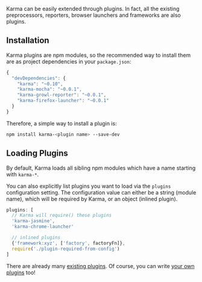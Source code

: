 Karma can be easily extended through plugins.
In fact, all the existing preprocessors, reporters, browser launchers and frameworks are also plugins.

## Installation

Karma plugins are npm modules, so the recommended way to install them are as project dependencies in your `package.json`:

```javascript
{
  "devDependencies": {
    "karma": "~0.10",
    "karma-mocha": "~0.0.1",
    "karma-growl-reporter": "~0.0.1",
    "karma-firefox-launcher": "~0.0.1"
  }
}
```

Therefore, a simple way to install a plugin is:

```bash
npm install karma-<plugin name> --save-dev
```


## Loading Plugins
By default, Karma loads all sibling npm modules which have a name starting with `karma-*`.

You can also explicitly list plugins you want to load via the `plugins` configuration setting. The configuration value can either be
a string (module name), which will be required by Karma, or an object (inlined plugin).

```javascript
plugins: [
  // Karma will require() these plugins
  'karma-jasmine',
  'karma-chrome-launcher'

  // inlined plugins
  {'framework:xyz', ['factory', factoryFn]},
  require('./plugin-required-from-config')
]
```

There are already many [existing plugins]. Of course, you can write [your own plugins] too!

[existing plugins]: https://npmjs.org/browse/keyword/karma-plugin
[your own plugins]: ../dev/plugins.html
